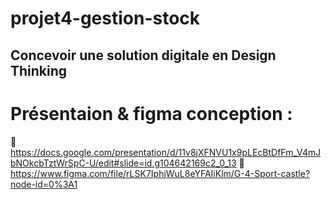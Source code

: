 # projet4-gestion-stock
## Concevoir une solution digitale en Design Thinking 
# Présentaion & figma conception : 
🔗 https://docs.google.com/presentation/d/11v8jXFNVU1x9pLEcBtDfFm_V4mJbNOkcbTztWrSpC-U/edit#slide=id.g104642169c2_0_13
🔗 https://www.figma.com/file/rLSK7IphjWuL8eYFAIiKlm/G-4-Sport-castle?node-id=0%3A1
